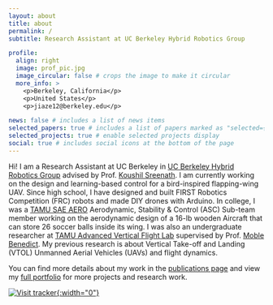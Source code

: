 ```yaml
---
layout: about
title: about
permalink: /
subtitle: Research Assistant at UC Berkeley Hybrid Robotics Group

profile:
  align: right
  image: prof_pic.jpg
  image_circular: false # crops the image to make it circular
  more_info: >
    <p>Berkeley, California</p>
    <p>United States</p>
    <p>jiaze12@berkeley.edu</p>

news: false # includes a list of news items
selected_papers: true # includes a list of papers marked as "selected={true}"
selected_projects: true # enable selected projects display
social: true # includes social icons at the bottom of the page
---
```


Hi! I am a Research Assistant at UC Berkeley in [UC Berkeley Hybrid Robotics Group](https://hybrid-robotics.berkeley.edu/) advised by Prof. [Koushil Sreenath](https://me.berkeley.edu/people/koushil-sreenath/). I am currently working on the design and learning-based control for a bird-inspired flapping-wing UAV.
Since high school, I have designed and built FIRST Robotics Competition (FRC) robots and made DIY drones with Arduino. In college, I was a [TAMU SAE AERO](https://www.tamusaeaero.org/) Aerodynamic, Stability & Control (ASC) Sub-team member working on the aerodynamic design of a 16-lb wooden Aircraft that can store 26 soccer balls inside its wing. I was also an undergraduate researcher at [TAMU Advanced Vertical Flight Lab](https://avfl.engr.tamu.edu/) supervised by Prof. [Moble Benedict](https://engineering.tamu.edu/aerospace/profiles/mbenedict.html). My previous research is about Vertical Take-off and Landing (VTOL) Unmanned Aerial Vehicles (UAVs) and flight dynamics.

You can find more details about my work in the [publications page](/publications/) and view my [full portfolio](/projects/) for more projects and research work.

[![Visit tracker](https://mapmyvisitors.com/map.png?d=v0fx1KT0QPhGYVRZfscD7KFvTlwyb8qokCVvPlvZ9UI&cl=ffffff){:width="0"}](https://mapmyvisitors.com/web/1bxaq)
